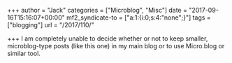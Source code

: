 +++
author = "Jack"
categories = ["Microblog", "Misc"]
date = "2017-09-16T15:16:07+00:00"
mf2_syndicate-to = ["a:1:{i:0;s:4:\"none\";}"]
tags = ["blogging"]
url = "/2017/110/"

+++
I am completely unable to decide whether or not to keep smaller, microblog-type posts (like this one) in my main blog or to use Micro.blog or similar tool.